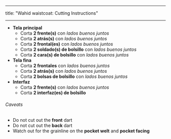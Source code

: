 - - -
title: "Wahid waistcoat: Cutting Instructions"
- - -

- **Tela principal**
  - Corta **2 frente(s)** con _lados buenos juntos_
  - Corta **2 atrás(s)** con _lados buenos juntos_
  - Corta **2 frontal(es)** con _lados buenos juntos_
  - Corta **2 soldado(s) de bolsillo** con _lados buenos juntos_
  - Corta **2 cara(s) de bolsillo** con _lados buenos juntos_
- **Tela fina**
  - Corta **2 frontales** con _lados buenos juntos_
  - Corta **2 atrás(s)** con _lados buenos juntos_
  - Corta **2 bolsas de bolsillo** con _lados buenos juntos_
- **Interfaz**
  - Corta **2 frente(s)** con _lados buenos juntos_
  - Corta **2 interfaz(es) de bolsillo**

<Warning>

###### Caveats

- Do not cut out the **front** dart
- Do not cut out the **back** dart
- Watch out for the grainline on the **pocket welt** and **pocket facing**

</Warning>
